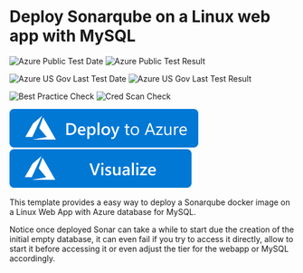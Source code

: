 # Deploy Sonarqube on a Linux web app with MySQL

![Azure Public Test Date](https://azurequickstartsservice.blob.core.windows.net/badges/101-webapp-linux-sonarqube-mysql/PublicLastTestDate.svg)
![Azure Public Test Result](https://azurequickstartsservice.blob.core.windows.net/badges/101-webapp-linux-sonarqube-mysql/PublicDeployment.svg)

![Azure US Gov Last Test Date](https://azurequickstartsservice.blob.core.windows.net/badges/101-webapp-linux-sonarqube-mysql/FairfaxLastTestDate.svg)
![Azure US Gov Last Test Result](https://azurequickstartsservice.blob.core.windows.net/badges/101-webapp-linux-sonarqube-mysql/FairfaxDeployment.svg)

![Best Practice Check](https://azurequickstartsservice.blob.core.windows.net/badges/101-webapp-linux-sonarqube-mysql/BestPracticeResult.svg)
![Cred Scan Check](https://azurequickstartsservice.blob.core.windows.net/badges/101-webapp-linux-sonarqube-mysql/CredScanResult.svg)

[![Deploy To Azure](https://raw.githubusercontent.com/Azure/azure-quickstart-templates/master/1-CONTRIBUTION-GUIDE/images/deploytoazure.svg?sanitize=true)](https://portal.azure.com/#create/Microsoft.Template/uri/https%3A%2F%2Fraw.githubusercontent.com%2FAzure%2Fazure-quickstart-templates%2Fmaster%2F101-webapp-linux-sonarqube-mysql%2Fazuredeploy.json)
[![Visualize](https://raw.githubusercontent.com/Azure/azure-quickstart-templates/master/1-CONTRIBUTION-GUIDE/images/visualizebutton.svg?sanitize=true)](http://armviz.io/#/?load=https%3A%2F%2Fraw.githubusercontent.com%2FAzure%2Fazure-quickstart-templates%2Fmaster%2F101-webapp-linux-sonarqube-mysql%2Fazuredeploy.json)

This template provides a easy way to deploy a Sonarqube docker image on a Linux
Web App with Azure database for MySQL.

Notice once deployed Sonar can take a while to start due the creation of the
initial empty database, it can even fail if you try to access it directly, allow
to start it before accessing it or even adjust the tier for the webapp or MySQL
accordingly.
